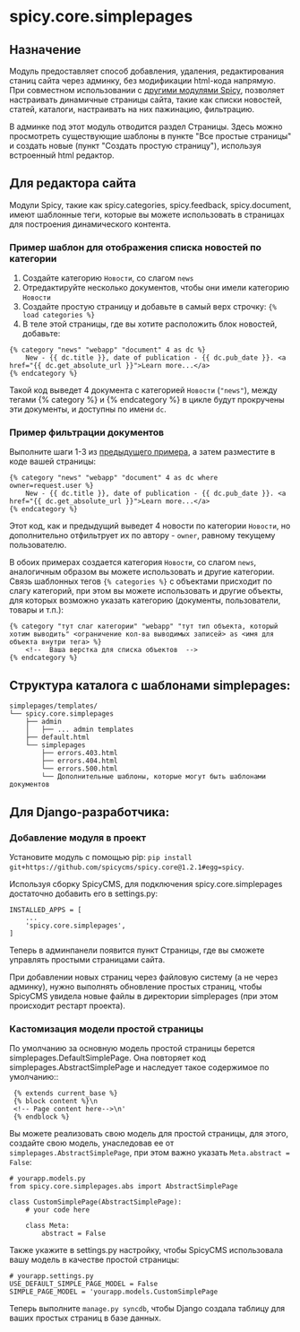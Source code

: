 # spicy.core.simplepages 


## Назначение

Модуль предоставляет способ добавления, удаления, редактирования станиц сайта через админку, без модификации html-кода 
напрямую. При совместном использовании с [другими модулями Spicy](https://github.com/spicycms), позволяет настраивать динамичные страницы сайта, такие как списки новостей, статей, каталоги, настраивать на них пажинацию, фильтрацию.

В админке под этот модуль отводится раздел Страницы. Здесь можно просмотреть существующие шаблоны в пункте "Все простые страницы" и создать новые (пункт "Создать простую страницу"), используя встроенный html редактор.

## Для редактора сайта
Модули Spicy, такие как spicy.categories, spicy.feedback, spicy.document, имеют шаблонные теги, которые вы можете использовать в страницах для построения динамического контента.

### Пример шаблон для отображения списка новостей по категории
1) Создайте категорию ``Новости``, со слагом ``news``
2) Отредактируйте несколько документов, чтобы они имели категорию ``Новости``
3) Создайте простую страницу и добавьте в самый верх строчку: ``{% load categories %}``
4) В теле этой страницы, где вы хотите расположить блок новостей, добавьте:

```
{% category "news" "webapp" "document" 4 as dc %}
    New - {{ dc.title }}, date of publication - {{ dc.pub_date }}. <a href="{{ dc.get_absolute_url }}">Learn more...</a>
{% endcategory %}
```
Такой код выведет 4 документа с категорией ``Новости`` (``"news"``), между тегами {% category %} и {% endcategory %} в цикле будут прокручены эти документы, и доступны по имени ``dc``.

### Пример фильтрации документов
Выполните шаги 1-3 из [предыдущего примера](./README.md#Пример-шаблон-для-отображения-списка-новостей-по-категории), а затем разместите в коде вашей страницы:
```
{% category "news" "webapp" "document" 4 as dc where owner=request.user %}
    New - {{ dc.title }}, date of publication - {{ dc.pub_date }}. <a href="{{ dc.get_absolute_url }}">Learn more...</a>
{% endcategory %}
```
Этот код, как и предыдущий выведет 4 новости по категории ``Новости``, но дополнительно отфильтрует их по автору - ``owner``, равному текущему пользователю.

В обоих примерах создается категория ``Новости``, со слагом ``news``, аналогичным образом вы можете использовать и другие категории. Связь шаблонных тегов ``{% categories %}`` с объектами присходит по слагу категорий, при этом вы можете использовать и другие объекты, для которых возможно указать категорию (документы, пользователи, товары и т.п.):
```
{% category "тут слаг категории" "webapp" "тут тип объекта, который хотим выводить" <ограничение кол-ва выводимых записей> as <имя для объекта внутри тега> %}
    <!--  Ваша верстка для списка объектов  -->
{% endcategory %}
```

## Структура каталога с шаблонами simplepages:

	simplepages/templates/
	└── spicy.core.simplepages
	    ├── admin
	    │   ├── ... admin templates
	    ├── default.html
	    └── simplepages
	        ├── errors.403.html
	        ├── errors.404.html
	        └── errors.500.html
	   		└── Дополнительные шаблоны, которые могут быть шаблонами документов     

## Для Django-разработчика:

### Добавление модуля в проект
Установите модуль с помощью pip: ``pip install git+https://github.com/spicycms/spicy.core@1.2.1#egg=spicy``.

Используя сборку SpicyCMS, для подключения spicy.core.simplepages достаточно добавить его в settings.py:

    INSTALLED_APPS = [
    	...
    	'spicy.core.simplepages',
    ]

Теперь в админпанели появится пункт Страницы, где вы сможете управлять простыми страницами сайта. 

При добавлении новых страниц через файловую систему (а не через админку), нужно выполнять обновление простых страниц, чтобы SpicyCMS увидела новые файлы в директории simplepages (при этом происходит рестарт проекта).

### Кастомизация модели простой страницы
По умолчанию за основную модель простой страницы берется simplepages.DefaultSimplePage.
Она повторяет код simplepages.AbstractSimplePage и наследует такое содержимое по умолчанию::

```
 {% extends current_base %}
 {% block content %}\n
 <!-- Page content here-->\n'
 {% endblock %}
```

Вы можете реализовать свою модель для простой страницы, для этого, создайте свою модель, унаследовав ее от ``simplepages.AbstractSimplePage``, при этом важно указать ``Meta.abstract = False``:

	# yourapp.models.py
	from spicy.core.simplepages.abs import AbstractSimplePage
	
	class CustomSimplePage(AbstractSimplePage):
		# your code here
		
		class Meta:
			abstract = False
			
Также укажите в settings.py настройку, чтобы SpicyCMS использовала вашу модель в качестве простой страницы:

	# yourapp.settings.py
	USE_DEFAULT_SIMPLE_PAGE_MODEL = False
	SIMPLE_PAGE_MODEL = 'yourapp.models.CustomSimplePage
	
Теперь выполните ``manage.py syncdb``, чтобы Django создала таблицу для ваших простых страниц в базе данных.

